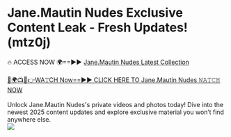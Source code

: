 # Jane.Mautin Nudes Exclusive Content Leak - Fresh Updates! (mtz0j)

🔥 ACCESS NOW 🌍==►► <a href="https://tinyurl.com/yc657z5k" rel="nofollow">Jane.Mautin Nudes Latest Collection</a>
<br><br>
[🔴🌍📺📱👉WA𝚃CH Now==►► CLICK HERE TO Jane.Mautin Nudes 𝚆𝙰𝚃𝙲𝙷 NOW](https://tinyurl.com/yc657z5k)
<br><br>
Unlock Jane.Mautin Nudes's private videos and photos today! Dive into the newest 2025 content updates and explore exclusive material you won’t find anywhere else.
<br>
<a href="https://tinyurl.com/yc657z5k" rel="nofollow" data-target="animated-image.originalLink"><img src="https://camo.githubusercontent.com/8a4f000d20f83aca3bf7ec5f350d767afa0574a8a352519fd8cfa583a6f93a33/68747470733a2f2f692e696d6775722e636f6d2f644a486b345a712e676966" data-canonical-src="https://i.imgur.com/dJHk4Zq.gif" style="max-width: 100%; display: inline-block;" data-target="animated-image.originalImage"></a>
<br>
